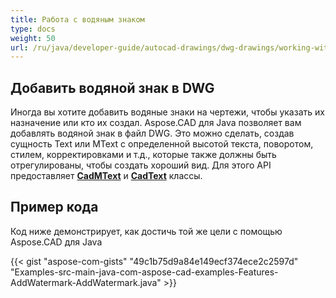 ```yaml
---
title: Работа с водяным знаком
type: docs
weight: 50
url: /ru/java/developer-guide/autocad-drawings/dwg-drawings/working-with-watermark/
---
```


## **Добавить водяной знак в DWG**

Иногда вы хотите добавить водяные знаки на чертежи, чтобы указать их назначение или кто их создал. Aspose.CAD для Java позволяет вам добавлять водяной знак в файл DWG. Это можно сделать, создав сущность Text или MText с определенной высотой текста, поворотом, стилем, корректировками и т.д., которые также должны быть отрегулированы, чтобы создать хороший вид. Для этого API предоставляет [**CadMText**](https://reference.aspose.com/cad/java/com.aspose.cad.fileformats.cad.cadobjects/CadMText) и [**CadText**](https://reference.aspose.com/cad/java/com.aspose.cad.fileformats.cad.cadobjects/CadText) классы.

## Пример кода

Код ниже демонстрирует, как достичь той же цели с помощью Aspose.CAD для Java

{{< gist "aspose-com-gists" "49c1b75d9a84e149ecf374ece2c2597d" "Examples-src-main-java-com-aspose-cad-examples-Features-AddWatermark-AddWatermark.java" >}}
